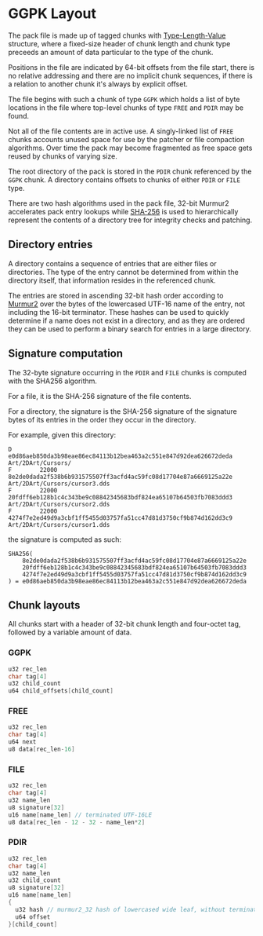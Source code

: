 # GGPK Layout

The pack file is made up of tagged chunks with [Type-Length-Value](https://en.wikipedia.org/wiki/Type-length-value) structure, where a fixed-size header of chunk length and chunk type preceeds an amount of data particular to the type of the chunk.

Positions in the file are indicated by 64-bit offsets from the file start, there is no relative addressing and there are no implicit chunk sequences, if there is a relation to another chunk it's always by explicit offset.

The file begins with such a chunk of type `GGPK` which holds a list of byte locations in the file where top-level chunks of type `FREE` and `PDIR` may be found.

Not all of the file contents are in active use. A singly-linked list of `FREE` chunks accounts unused space for use by the patcher or file compaction algorithms. Over time the pack may become fragmented as free space gets reused by chunks of varying size.

The root directory of the pack is stored in the `PDIR` chunk referenced by the `GGPK` chunk. A directory contains offsets to chunks of either `PDIR` or `FILE` type.

There are two hash algorithms used in the pack file, 32-bit Murmur2 accelerates pack entry lookups while [SHA-256](https://en.wikipedia.org/wiki/SHA-2) is used to hierarchically represent the contents of a directory tree for integrity checks and patching.

## Directory entries

A directory contains a sequence of entries that are either files or directories. The type of the entry cannot be determined from within the directory itself, that information resides in the referenced chunk.

The entries are stored in ascending 32-bit hash order according to [Murmur2](https://en.wikipedia.org/wiki/MurmurHash#MurmurHash2) over the bytes of the lowercased UTF-16 name of the entry, not including the 16-bit terminator. These hashes can be used to quickly determine if a name does not exist in a directory, and as they are ordered they can be used to perform a binary search for entries in a large directory.

## Signature computation

The 32-byte signature occurring in the `PDIR` and `FILE` chunks is computed with the SHA256 algorithm.

For a file, it is the SHA-256 signature of the file contents.

For a directory, the signature is the SHA-256 signature of the signature bytes of its entries in the order they occur in the directory.

For example, given this directory:
```
D              e0d86aeb850da3b98eae86ec84113b12bea463a2c551e847d92dea626672deda Art/2DArt/Cursors/
F        22000 8e2de0dada2f538b6b931575507ff3acfd4ac59fc08d17704e87a6669125a22e Art/2DArt/Cursors/cursor3.dds
F        22000 20fdff6eb128b1c4c343be9c08842345683bdf824ea65107b64503fb7083ddd3 Art/2DArt/Cursors/cursor2.dds
F        22000 4274f7e2ed49d9a3cbf1ff5455d03757fa51cc47d81d3750cf9b874d162dd3c9 Art/2DArt/Cursors/cursor1.dds
```
the signature is computed as such:
```
SHA256(
    8e2de0dada2f538b6b931575507ff3acfd4ac59fc08d17704e87a6669125a22e
    20fdff6eb128b1c4c343be9c08842345683bdf824ea65107b64503fb7083ddd3
    4274f7e2ed49d9a3cbf1ff5455d03757fa51cc47d81d3750cf9b874d162dd3c9
) = e0d86aeb850da3b98eae86ec84113b12bea463a2c551e847d92dea626672deda
```

## Chunk layouts

All chunks start with a header of 32-bit chunk length and four-octet tag, followed by a variable amount of data.

### GGPK
```cpp
u32 rec_len
char tag[4]
u32 child_count
u64 child_offsets[child_count]
```

### FREE
```cpp
u32 rec_len
char tag[4]
u64 next
u8 data[rec_len-16]
```

### FILE
```cpp
u32 rec_len
char tag[4]
u32 name_len
u8 signature[32]
u16 name[name_len] // terminated UTF-16LE
u8 data[rec_len - 12 - 32 - name_len*2]
```

### PDIR
```cpp
u32 rec_len
char tag[4]
u32 name_len
u32 child_count
u8 signature[32]
u16 name[name_len]
{
  u32 hash // murmur2_32 hash of lowercased wide leaf, without terminator
  u64 offset
}[child_count]
```

